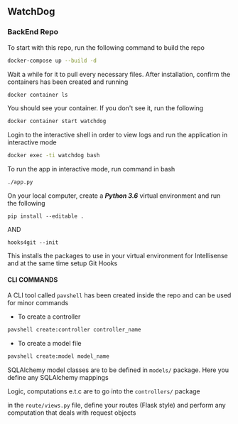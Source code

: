 ## **WatchDog**

### **BackEnd Repo**

To start with this repo, run the following command to build the repo
```bash
docker-compose up --build -d
```

Wait a while for it to pull every necessary files. After installation, confirm the containers has been created and running
```bash
docker container ls
```

You should see your container. If you don't see it, run the following
```bash
docker container start watchdog
```

Login to the interactive shell in order to view logs and run the application in interactive mode
```bash
docker exec -ti watchdog bash
```

To run the app in interactive mode, run command in bash
```bash
./app.py
```

On your local computer, create a ***Python 3.6*** virtual environment and run the following
```
pip install --editable .
```

AND

```
hooks4git --init
```

This installs the packages to use in your virtual environment for Intellisense and at the same time setup Git Hooks

#### CLI COMMANDS
A CLI tool called `pavshell` has been created inside the repo and can be used for minor commands

* To create a controller
```bash
pavshell create:controller controller_name
```

* To create a model file
```bash
pavshell create:model model_name
```

SQLAlchemy model classes are to be defined in `models/` package. Here you define any SQLAlchemy mappings

Logic, computations e.t.c are to go into the `controllers/` package

in the `route/views.py` file, define your routes (Flask style) and perform any computation that deals with request objects